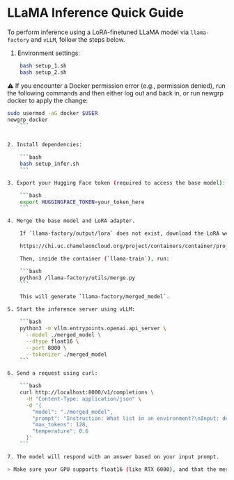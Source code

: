 # LLaMA Inference Quick Guide

To perform inference using a LoRA-finetuned LLaMA model via `llama-factory` and `vLLM`, follow the steps below.

1. Environment settings:
```bash
    bash setup_1.sh
    bash setup_2.sh
```
    
⚠️ If you encounter a Docker permission error (e.g., permission denied),
run the following commands and then either log out and back in, or run newgrp docker to apply the change:

```bash
sudo usermod -aG docker $USER
newgrp docker
    ```


2. Install dependencies:

    ```bash
    bash setup_infer.sh
    ```

3. Export your Hugging Face token (required to access the base model):

    ```bash
    export HUGGINGFACE_TOKEN=your_token_here
    ```

4. Merge the base model and LoRA adapter.

    If `llama-factory/output/lora` does not exist, download the LoRA weights from Chameleon UC:

    https://chi.uc.chameleoncloud.org/project/containers/container/project6_model/lora

    Then, inside the container (`llama-train`), run:

    ```bash
    python3 /llama-factory/utils/merge.py
    ```

    This will generate `llama-factory/merged_model`.

5. Start the inference server using vLLM:

    ```bash
    python3 -m vllm.entrypoints.openai.api_server \
      --model ./merged_model \
      --dtype float16 \
      --port 8000 \
      --tokenizer ./merged_model
    ```

6. Send a request using curl:

    ```bash
    curl http://localhost:8000/v1/completions \
      -H "Content-Type: application/json" \
      -d '{
        "model": "./merged_model",
        "prompt": "Instruction: What list in an environment?\nInput: def list_states saltenv '\''base'\'' return __context__['\''fileclient''] list_states saltenv\nOutput:",
        "max_tokens": 128,
        "temperature": 0.6
      }'
    ```

7. The model will respond with an answer based on your input prompt.

> Make sure your GPU supports float16 (like RTX 6000), and that the merged model directory is correct.
